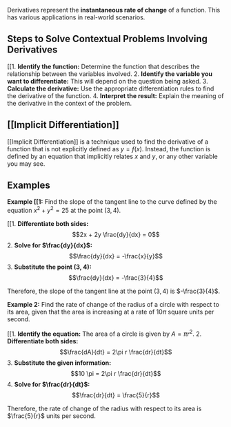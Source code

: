 
Derivatives represent the **instantaneous rate of change** of a function.  This has various applications in real-world scenarios. 
## Steps to Solve Contextual Problems Involving Derivatives

[[1. **Identify the function:** Determine the function that describes the relationship between the variables involved.
2. **Identify the variable you want to differentiate:** This will depend on the question being asked.
3. **Calculate the derivative:** Use the appropriate differentiation rules to find the derivative of the function.
4. **Interpret the result:** Explain the meaning of the derivative in the context of the problem.

## [[Implicit Differentiation]] 

[[Implicit Differentiation]] is a technique used to find the derivative of a function that is not explicitly defined as $y = f(x)$. Instead, the function is defined by an equation that implicitly relates $x$ and $y$, or any other variable you may see.

## Examples

**Example [[1:** Find the slope of the tangent line to the curve defined by the equation $x^2 + y^2 = 25$ at the point $(3, 4)$.

[[1. **Differentiate both sides:** 
$$2x + 2y \frac{dy}{dx} = 0$$
2. **Solve for $\frac{dy}{dx}$:**
$$\frac{dy}{dx} = -\frac{x}{y}$$
3. **Substitute the point (3, 4):**
$$\frac{dy}{dx} = -\frac{3}{4}$$

Therefore, the slope of the tangent line at the point $(3, 4)$ is $-\frac{3}{4}$.

**Example 2:**  Find the rate of change of the radius of a circle with respect to its area, given that the area is increasing at a rate of $10 \pi$ square units per second.

[[1. **Identify the equation:** The area of a circle is given by $A = \pi r^2$.
2. **Differentiate both sides:**
$$\frac{dA}{dt} = 2\pi r \frac{dr}{dt}$$
3. **Substitute the given information:** 
$$10 \pi = 2\pi r \frac{dr}{dt}$$
4. **Solve for $\frac{dr}{dt}$:**
$$\frac{dr}{dt} = \frac{5}{r}$$

Therefore, the rate of change of the radius with respect to its area is $\frac{5}{r}$ units per second. 
